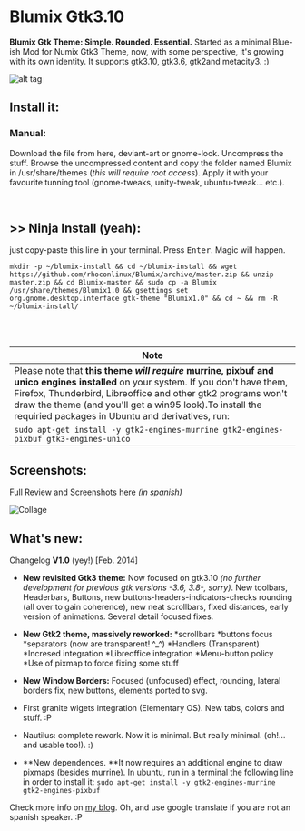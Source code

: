 Blumix Gtk3.10 
======

**Blumix Gtk Theme: Simple. Rounded. Essential.** Started as a minimal Blue-ish Mod for Numix Gtk3 Theme, now, with some perspective, it's growing with its own identity. It supports gtk3.10, gtk3.6, gtk2and metacity3. :)

![alt tag](http://rhoconlinux.files.wordpress.com/2014/02/banner-final.png)


Install it:
-----------
### Manual:
Download the file from here, deviant-art or gnome-look. Uncompress the stuff. Browse the uncompressed content and copy the folder named Blumix in /usr/share/themes (*this will require root access*). Apply it with your favourite tunning tool (gnome-tweaks, unity-tweak, ubuntu-tweak... etc.).
<br>

<br>




## >> Ninja Install (yeah): 
just copy-paste this line in your terminal. Press <kbd>Enter</kbd>. Magic will happen. 

```
mkdir -p ~/blumix-install && cd ~/blumix-install && wget https://github.com/rhoconlinux/Blumix/archive/master.zip && unzip master.zip && cd Blumix-master && sudo cp -a Blumix /usr/share/themes/Blumix1.0 && gsettings set org.gnome.desktop.interface gtk-theme "Blumix1.0" && cd ~ && rm -R ~/blumix-install/
```

<br>
<br>

| Note |
|--------|
|Please note that **this theme _will require_ murrine, pixbuf and unico engines installed** on your system. If you don't have them, Firefox, Thunderbird, Libreoffice and other gtk2 programs won't draw the theme (and you'll get a win95 look).To install the requiried packages in Ubuntu and derivatives, run: 
|`sudo apt-get install -y gtk2-engines-murrine gtk2-engines-pixbuf gtk3-engines-unico`



  
Screenshots:
-----------
Full Review and Screenshots [here](http://rhoconlinux.wordpress.com/2014/02/13/blumix-1-0-actualizado-el-tema-gtk3-10-minimalismo-nuevo/) *(in spanish)*

![Collage](http://rhoconlinux.files.wordpress.com/2014/02/collage.png)



What's new:
-----------

Changelog **V1.0** (yey!) [Feb. 2014]

- **New revisited Gtk3 theme:** Now focused on gtk3.10 *(no further development for previous gtk versions -3.6, 3.8-, sorry)*. New toolbars, Headerbars, Buttons, new buttons-headers-indicators-checks rounding (all over to gain coherence), new neat scrollbars, fixed distances, early version of animations. Several detail focused fixes.
- **New Gtk2 theme, massively reworked:**  *scrollbars
	*buttons focus
	*separators (now are transparent! ^_^)
	*Handlers (Transparent)
	*Incresed integration 
	*Libreoffice integration
	*Menu-button policy
	*Use of pixmap to force fixing some stuff
- **New Window Borders:** Focused (unfocused) effect, rounding, lateral borders fix, new buttons, elements ported to svg.
- First granite wigets integration (Elementary OS). New tabs, colors and stuff. :P
- Nautilus: complete rework. Now it is minimal. But really minimal. (oh!... and usable too!). :)   

-  **New dependences. **It now requires an additional engine to draw pixmaps (besides murrine). In ubuntu, run in a terminal the following line in order to install it: `sudo apt-get install -y gtk2-engines-murrine  gtk2-engines-pixbuf` 


Check more info on [my blog](http://rhoconlinux.wordpress.com). Oh, and use google translate if you are not an spanish speaker. :P 











